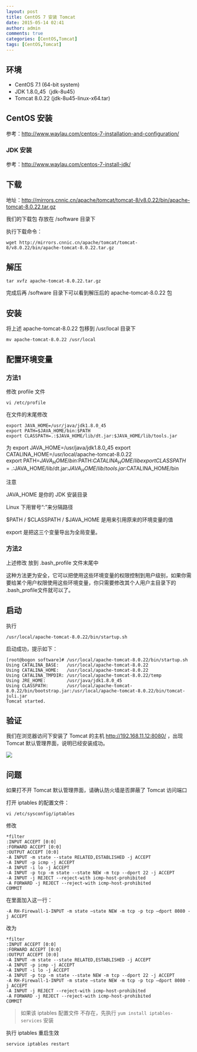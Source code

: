 ```yaml
---
layout: post
title: CentOS 7 安装 Tomcat
date: 2015-05-14 02:41
author: admin
comments: true
categories: [CentOS,Tomcat]
tags: [CentOS,Tomcat]
---
```


## 环境

* CentOS 7.1 (64-bit system)
* JDK 1.8.0_45（jdk-8u45）
* Tomcat 8.0.22 (jdk-8u45-linux-x64.tar)

## CentOS 安装

参考：<http://www.waylau.com/centos-7-installation-and-configuration/>

### JDK 安装

参考：<http://www.waylau.com/centos-7-install-jdk/>

<!-- more -->

## 下载

地址：<http://mirrors.cnnic.cn/apache/tomcat/tomcat-8/v8.0.22/bin/apache-tomcat-8.0.22.tar.gz>

我们的下载包 存放在 /software 目录下

执行下载命令：

    wget http://mirrors.cnnic.cn/apache/tomcat/tomcat-8/v8.0.22/bin/apache-tomcat-8.0.22.tar.gz

## 解压

    tar xvfz apache-tomcat-8.0.22.tar.gz
    
完成后再 /software 目录下可以看到解压后的 apache-tomcat-8.0.22 包

## 安装

将上述 apache-tomcat-8.0.22 包移到 /usr/local  目录下

    mv apache-tomcat-8.0.22 /usr/local
    
## 配置环境变量

### 方法1

修改 profile 文件

    vi /etc/profile

在文件的末尾修改

  	export JAVA_HOME=/usr/java/jdk1.8.0_45
  	export PATH=$JAVA_HOME/bin:$PATH
    export CLASSPATH=.:$JAVA_HOME/lib/dt.jar:$JAVA_HOME/lib/tools.jar

为
   	export JAVA_HOME=/usr/java/jdk1.8.0_45
  	export CATALINA_HOME=/usr/local/apache-tomcat-8.0.22   
  	export PATH=$JAVA_HOME/bin:$PATH:$CATALINA_HOME/lib
    export CLASSPATH=.:$JAVA_HOME/lib/dt.jar:$JAVA_HOME/lib/tools.jar:$CATALINA_HOME/bin
    
注意

JAVA_HOME 是你的 JDK 安装目录

Linux 下用冒号“:”来分隔路径

$PATH / $CLASSPATH / $JAVA_HOME 是用来引用原来的环境变量的值

export 是把这三个变量导出为全局变量。

### 方法2

上述修改 放到 .bash_profile 文件末尾中

这种方法更为安全，它可以把使用这些环境变量的权限控制到用户级别，如果你需要给某个用户权限使用这些环境变量，你只需要修改其个人用户主目录下的 .bash_profile文件就可以了。

## 启动

执行 

    /usr/local/apache-tomcat-8.0.22/bin/startup.sh
    
启动成功，提示如下：

    [root@bogon software]# /usr/local/apache-tomcat-8.0.22/bin/startup.sh
    Using CATALINA_BASE:   /usr/local/apache-tomcat-8.0.22
    Using CATALINA_HOME:   /usr/local/apache-tomcat-8.0.22
    Using CATALINA_TMPDIR: /usr/local/apache-tomcat-8.0.22/temp
    Using JRE_HOME:        /usr/java/jdk1.8.0_45
    Using CLASSPATH:       /usr/local/apache-tomcat-8.0.22/bin/bootstrap.jar:/usr/local/apache-tomcat-8.0.22/bin/tomcat-juli.jar
    Tomcat started.

## 验证

我们在浏览器访问下安装了 Tomcat 的主机 <http://192.168.11.12:8080/> ，出现Tomcat 默认管理界面，说明已经安装成功。

![](http://99btgc01.info/uploads/2015/05/tomcat.jpg)

## 问题

如果打不开 Tomcat 默认管理界面，请确认防火墙是否屏蔽了 Tomcat 访问端口

打开 iptables 的配置文件：

    vi /etc/sysconfig/iptables
    
修改 
    
    *filter
    :INPUT ACCEPT [0:0]
    :FORWARD ACCEPT [0:0]
    :OUTPUT ACCEPT [0:0]
    -A INPUT -m state --state RELATED,ESTABLISHED -j ACCEPT
    -A INPUT -p icmp -j ACCEPT
    -A INPUT -i lo -j ACCEPT
    -A INPUT -p tcp -m state --state NEW -m tcp --dport 22 -j ACCEPT
    -A INPUT -j REJECT --reject-with icmp-host-prohibited
    -A FORWARD -j REJECT --reject-with icmp-host-prohibited
    COMMIT

在里面加入这一行：

    -A RH-Firewall-1-INPUT -m state –state NEW -m tcp -p tcp –dport 8080 -j ACCEPT
    
改为

    *filter
    :INPUT ACCEPT [0:0]
    :FORWARD ACCEPT [0:0]
    :OUTPUT ACCEPT [0:0]
    -A INPUT -m state --state RELATED,ESTABLISHED -j ACCEPT
    -A INPUT -p icmp -j ACCEPT
    -A INPUT -i lo -j ACCEPT
    -A INPUT -p tcp -m state --state NEW -m tcp --dport 22 -j ACCEPT
    -A RH-Firewall-1-INPUT -m state –state NEW -m tcp -p tcp –dport 8080 -j ACCEPT
    -A INPUT -j REJECT --reject-with icmp-host-prohibited
    -A FORWARD -j REJECT --reject-with icmp-host-prohibited
    COMMIT

>如果该 iptables 配置文件 不存在，先执行 `yum install iptables-services` 安装

执行 iptables 重启生效

    service iptables restart